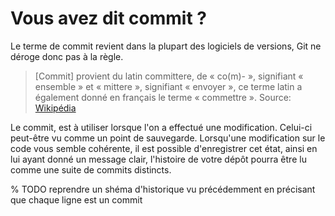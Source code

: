 # Vous avez dit commit ? 
Le terme de commit revient dans la plupart des logiciels de versions, Git ne déroge donc pas à la règle. 

> [Commit] provient du latin committere, de « co(m)- », signifiant « ensemble » et « mittere », signifiant « envoyer », ce terme latin a également donné en français le terme « commettre ».
Source: [Wikipédia](https://fr.wikipedia.org/wiki/Commit)

Le commit, est à utiliser lorsque l'on a effectué une modification. Celui-ci peut-être vu comme un point de sauvegarde. Lorsqu'une modification sur le code vous semble cohérente, il est 
possible d'enregistrer cet état, ainsi en lui ayant donné un message clair, l'histoire de votre dépôt pourra être lu comme une suite de commits distincts. 

% TODO reprendre un shéma d'historique vu précédemment en précisant que chaque ligne est un commit
